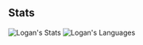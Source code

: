 <!---
Logan-Hansen/Logan-Hansen is a ✨ special ✨ repository because its `README.md` (this file) appears on your GitHub profile.
You can click the Preview link to take a look at your changes.
- 👋 Hi, I’m @Logan-Hansen
- 👀 I’m interested in ...
- 🌱 I’m currently learning ...
- 💞️ I’m looking to collaborate on ...
- 📫 How to reach me ...
--->

## Stats
<span><img align="center" src="https://github-readme-stats.vercel.app/api?username=Logan-Hansen&theme=merko&hide=contribs,prs,issues" alt="Logan's Stats" /></span>
<span><img align="center" src="https://github-readme-stats.vercel.app/api/top-langs/?username=Logan-Hansen&theme=merko" alt="Logan's Languages" /></span>
